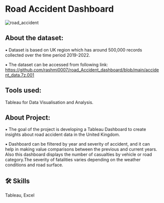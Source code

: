 
# Road Accident Dashboard

![road_accident](https://github.com/rashmi0007/road_Accident_dashboard/assets/87612040/3d648b77-b1fc-4d49-909a-da9761ff86b7)

## About the dataset:
▪ Dataset is based on UK region which has around 500,000 records collected over the time period 2019-2022.

▪ The dataset can be accessed from following link: https://github.com/rashmi0007/road_Accident_dashboard/blob/main/accident_data.7z.001

## Tools used:
Tableau for Data Visualisation and Analysis.

## About Project:
▪ The goal of the project is developing a Tableau Dashboard to create insights about road accident data in the United Kingdom.

▪ Dashboard can be filtered by year and severity of accident, and it can help in making value comparisons between the previous and current years. Also this dashboard displays the number of casualties by vehicle or road category.The severity of fatalities varies depending on the weather conditions and road surface.

## 🛠 Skills
Tableau, Excel

